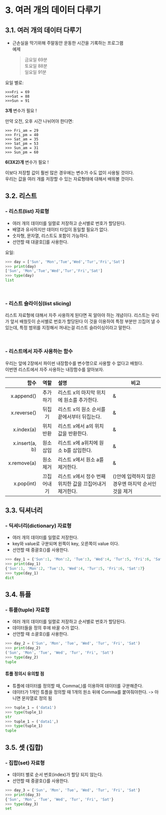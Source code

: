 # 3. 여러 개의 데이터 다루기
## 3.1. 여러 개의 데이터 다루기
- 근손실을 막기위해 주말동안 운동한 시간을 기록하는 프로그램    
예제   
    > 금요일 69분  
      토요일 88분   
      일요일 91분   

요일 별로:
~~~
>>>Fri = 69
>>>Sat = 88
>>>Sun = 91
~~~
**3개** 변수가 필요 !

만약 오전, 오후 시간 나뉘어야 한다면:   
~~~
>>> Fri_am = 29
>>> Fri_pm = 40
>>> Sat_am = 35
>>> Sat_pm = 53
>>> Sun_am = 31
>>> Sun_pm = 60
~~~   
**6(3X2)개** 변수가 필요 !

이보다 저장할 값이 훨씬 많은 경우에는 변수가 수도 없이 사용될 것이다.    
우리는 값을 여러 개를 저장할 수 있는 자료형태에 대해서 배워볼 것이다.
<br>
## 3.2. 리스트
### - 리스트(list) 자료형
- 여러 개의 데이터를 일렬로 저장하고 순서별로 번호가 할당된다.
- 배열과 유사하지만 데이터 타입이 동일할 필요가 없다.
- 숫자형, 문자열, 리스트도 포함이 가능하다.   
- 선언할 때 대괄호[]를 사용한다.

요일:
~~~python
>>> day = ['Sun', 'Mon','Tue','Wed','Tur','Fri','Sat']
>>> print(day)
['Sun', 'Mon','Tue','Wed','Tur','Fri','Sat']
>>> type(day)
list
~~~
<br>

### - 리스트 슬라이싱(list slicing)
리스트 자료형에 대해서 자주 사용하게 된다면 꼭 알아야 하는 개념이다. 
리스트는 우리가 앞서 배웠듯이 순서별로 번호가 할당된다 이 것을 이용하여 특정 부분만 끄집어 낼 수 있는데, 특정 범위를 지정해서 꺼내는걸 리스트 슬라이싱이라고 말한다.

<br>

### - 리스트에서 자주 사용하는 함수
우리는 앞에 2장에서 파이썬 내장함수를 변수명으로 사용할 수 없다고 배웠다.   
이번엔 리스트에서 자주 사용하는 내장함수를 알아보자.   

|함수|역할|설명|비고|
|---:|:---:|:---|---|
|x.append()|추가하기|리스트 x의 마지막 위치에 원소를 추가한다.|&|
|x.reverse()|뒤집기|리스트 x의 원소 순서를 끝에서부터 뒤집는다.|&|
|x.index(a)|위치 반환|리스트 x에서 a의 위치 값을 반환한다.|&|
|x.insert(a, b)|원소 삽입|리스트 x에 a위치에 원소 b를 삽입한다.|&|
|x.remove(a)|원소 제거|리스트 x에서 원소 a를 제거한다.|&|
|x.pop(int)|끄집어내기|리스트 x에서 정수 번째 위치한 값을 끄집어내거 제거한다.|()안에 입력하지 않은 경우엔 마지막 순서인 것을 제거|
 


## 3.3. 딕셔너리
### - 딕셔너리(dictionary) 자료형
- 여러 개의 데이터를 일렬로 저장한다.
- key와 value로 구분되며 왼쪽이 key, 오른쪽이 value 이다.
- 선언할 때 중괄호{}를 사용한다.
~~~python
>>> day_1 = {'Sun':1, 'Mon':2, 'Tue':3, 'Wed':4, 'Tur':5, 'Fri':6, 'Sat':7}
>>> print(day_1)
{'Sun':1, 'Mon':2, 'Tue':3, 'Wed':4, 'Tur':5, 'Fri':6, 'Sat':7}
>>> type(day_1)
dict
~~~

## 3.4. 튜플
### - 튜플(tuple) 자료형
- 여러 개의 데이터를 일렬로 저장하고 순서별로 번호가 할당된다.
- 데이터들을 정의 후에 바꿀 수가 없다.
- 선언할 때 소괄호()를 사용한다.
~~~python
>>> day_2 = ('Sun', 'Mon', 'Tue', 'Wed', 'Tur', 'Fri', 'Sat')
>>> print(day_2)
('Sun', 'Mon', 'Tue', 'Wed', 'Tur', 'Fri', 'Sat')
>>> type(day_2)
tuple
~~~

#### 튜플 정의시 유의할 점
- 튜플에 데이터를 정의할 때, Comma(,)를 이용하여 데이터를 구분해준다.
- 데이터가 1개인 튜플을 정의할 때 1개의 원소 뒤에 Comma를 붙여줘야한다. -> 아니면 문자열로 정의 됨
~~~python
>>> tuple_1 = ('data1')
>>> type(tuple_1)
str
>>> tuple_1 = ('data1',)
>>> type(tuple_1)
tuple
~~~

## 3.5. 셋 (집합)
### - 집합(set) 자료형
- 데이터 별로 순서 번호(index)가 할당 되지 않는다.
- 선언할 때 중괄호{}를 사용한다.
~~~python
>>> day_3 = {'Sun', 'Mon', 'Tue', 'Wed', 'Tur', 'Fri', 'Sat'}
>>> print(day_3)
{'Sun', 'Mon', 'Tue', 'Wed', 'Tur', 'Fri', 'Sat'}
>>> type(day_3)
set
~~~

